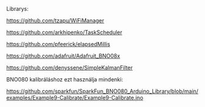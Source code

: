 Librarys:

 https://github.com/tzapu/WiFiManager

 https://github.com/arkhipenko/TaskScheduler

 https://github.com/pfeerick/elapsedMillis

 https://github.com/adafruit/Adafruit_BNO08x
 
 https://github.com/denyssene/SimpleKalmanFilter

BNO080 kalibráláshoz ezt használja mindenki:

 https://github.com/sparkfun/SparkFun_BNO080_Arduino_Library/blob/main/examples/Example9-Calibrate/Example9-Calibrate.ino

